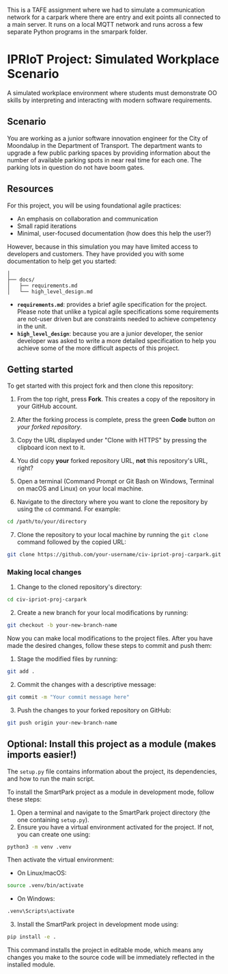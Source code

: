 This is a TAFE assignment where we had to simulate a communication network for a carpark where there are entry and exit points all connected to a main server.
It runs on a local MQTT network and runs across a few separate Python programs in the smarpark folder.



# IPRIoT Project: Simulated Workplace Scenario

A simulated workplace environment where students must demonstrate OO skills by interpreting and interacting with modern software requirements.

## Scenario

You are working as a junior software innovation engineer for the City of Moondalup in the Department of Transport. The department wants to upgrade a few public parking spaces by providing information about the number of available parking spots in near real time for each one. The parking lots in question do not have boom gates.

## Resources

For this project, you will be using foundational agile practices:

- An emphasis on collaboration and communication
- Small rapid iterations
- Minimal, user-focused documentation (how does this help the user?)

However, because in this simulation you may have limited access to developers and customers. They have provided you with some documentation to help get you started:

```text
│
├── docs/
│   ├── requirements.md
│   └── high_level_design.md
```

- **`requirements.md`**: provides a brief agile specification for the project. Please note that unlike a typical agile specifications some requirements are not-user driven but are constraints needed to achieve competency in the unit.
- **`high_level_design`**: because you are a junior developer, the senior developer was asked to write a more detailed specification to help you achieve some of the more difficult aspects of this project.

## Getting started

To get started with this project fork and then clone this repository:

1. From the top right, press **Fork**. This creates a copy of the repository in your GitHub account.

2. After the forking process is complete, press the green **Code** button *on your forked repository*.

3. Copy the URL displayed under "Clone with HTTPS" by pressing the clipboard icon next to it.

4. You did copy **your** forked repository URL, **not** this repository's URL, right?

5. Open a terminal (Command Prompt or Git Bash on Windows, Terminal on macOS and Linux) on your local machine.

6. Navigate to the directory where you want to clone the repository by using the `cd` command. For example:

```bash
cd /path/to/your/directory
```

7. Clone the repository to your local machine by running the `git clone` command followed by the copied URL:

```bash
git clone https://github.com/your-username/civ-ipriot-proj-carpark.git
```

### Making local changes

1. Change to the cloned repository's directory:

```bash
cd civ-ipriot-proj-carpark
```

2.  Create a new branch for your local modifications by running:

```bash
git checkout -b your-new-branch-name
```

Now you can make local modifications to the project files. After you have made the desired changes, follow these steps to commit and push them:

1. Stage the modified files by running:

```bash
git add .
```

2. Commit the changes with a descriptive message:

```bash
git commit -m "Your commit message here"
```

3. Push the changes to your forked repository on GitHub:

```bash
git push origin your-new-branch-name
```

## Optional: Install this project as a module (makes imports easier!)

The `setup.py` file contains information about the project, its dependencies, and how to run the main script.

To install the SmartPark project as a module in development mode, follow these steps:

1. Open a terminal and navigate to the SmartPark project directory (the one containing `setup.py`). 
2. Ensure you have a virtual environment activated for the project. If not, you can create one using:

```bash
python3 -m venv .venv
```

Then activate the virtual environment:

- On Linux/macOS:

```bash
source .venv/bin/activate
```

- On Windows:

```bash
.venv\Scripts\activate
```

3. Install the SmartPark project in development mode using:

```bash
pip install -e .
```

This command installs the project in editable mode, which means any changes you make to the source code will be immediately reflected in the installed module.
